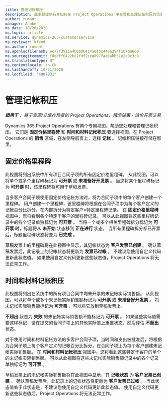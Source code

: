 ```yaml
---
title: 管理记帐积压
description: 此主题提供有关如何在 Project Operations 中查看和处理记帐积压的信息。
author: rumant
manager: Annbe
ms.date: 10/20/2020
ms.topic: article
ms.service: dynamics-365-customerservice
ms.reviewer: kfend
ms.author: rumant
ms.openlocfilehash: ec77f3911a460b96414a61bc44ea254f1b7da660
ms.sourcegitcommit: f8edff6422b82fdf2cea897faa6abb51e2c0c3c8
ms.translationtype: HT
ms.contentlocale: zh-CN
ms.lasthandoff: 10/21/2020
ms.locfileid: "4087831"
---
```

# <a name="manage-the-billing-backlog"></a>管理记帐积压

_**适用于：** 基于资源/非库存场景的 Project Operations，精简部署 - 估价开票交易_

Dynamics 365 Project Operations 有两个专用视图，帮助您处理和管理记帐积压。 它们是 **固定价格里程碑** 和 **时间和材料记帐积压** 要选择视图，在 Project Operations 的 **销售** 区域，在左侧导航页上，选择 **记帐** 。 记帐积压链接存储在那里。

## <a name="fixed-price-milestones"></a>固定价格里程碑

此视图将列出系统中所有项目合同子项的所有固定价格里程碑。 从此视图，可以将单个或多个里程碑标记为 **可开票** 或 **未准备好开发票** 。 当您将某个里程碑标记为 **可开票** 时，该里程碑将可用于草稿发票。

当多客户合同子项使用固定价格记帐方法时，将为合同子项中的每个客户创建一个里程碑。 用户创建一个里程碑，该里程碑将根据在合同子项中为每个客户定义的记帐百分比拆分，在内部拆分为特定客户=特定里程碑记录。 在 **固定价格里程碑** 视图中，您将看到各个特定于客户的里程碑记录。 可以从此视图将这些里程碑记录中的各个记录单独标记为 **可开票** 。 当将一个或多个相关里程碑拆分标记为 **可开票** 时，标题将从 **未开始** 状态移到 **正在进行** 状态。 当所有里程碑拆分都已开票后，标题里程碑状态将变为 **已完成** 。

草稿发票上的里程碑将在此视图中显示，其记帐状态为 **客户发票已创建** 。 确认草稿发票后，此记录上的记帐状态将更新为 **发票已过帐** 。 不建议您使用自定义代码更新此状态值。 如果使用自定义代码更新这些状态值，Project Operations 将无法正常工作。

## <a name="time-and-material-billing-backlog"></a>时间和材料记帐积压

此视图将列出在系统中的所有项目合同中均未开票的未记帐实际销售额。 从此视图，可以将单个或多个未记帐实际销售额标记为 **可开票** 或 **未准备好开发票** 。 将未记帐实际销售额标记为 **可开票** ，可以将它放到草稿发票上。

**不超出** 状态为 **失败** 的未记帐实际销售额不能标记为 **可开票** 。 如果这些实际值需要这样标记，请在提交的合同子项上的其他实际值上重置状态，然后评估 **不超出** 状态。

对于使用时间和材料记帐方法的多客户合同子项，当时间和支出被批准后，将根据为合同子项上每个客户定义的记帐百分比拆分，在合同子项上为每个客户创建未记帐实际销售额。 在 **时间和材料记帐积压** 视图中，您将看到这些特定于客户的单个的未记帐实际销售额。 可以从此视图将这些未记帐实际销售额记录中的各个记录单独标记为 **可开票** 。

草稿发票上的未记帐实际销售额将在此视图中显示，其 **记帐状态** 为 **客户发票已创建** 。 确认草稿发票后，此记录上的记帐状态将更新为 **客户发票已过帐** 。 当此状态值处于此状态是，不建议您使用自定义代码更新此状态值。 使用自定义代码更新这些状态值后，Project Operations 将无法正常工作。
